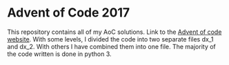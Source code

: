 # Advent of Code 2017

This repository contains all of my AoC solutions. Link to the 
[Advent of code website](http://adventofcode.com). With some levels, I divided
the code into two separate files dx\_1 and dx\_2. With others I have combined
them into one file. The majority of the code written is done in python 3. 

